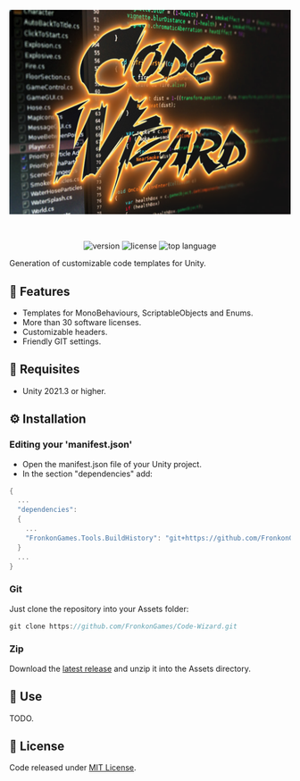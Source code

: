 <p align="center"><img src="Media/banner.png"/></p>

<br>
<p align="center">
  <a style="text-decoration:none">
    <img src="https://img.shields.io/github/package-json/v/FronkonGames/Code-Wizard?style=flat-square" alt="version" />
  </a>  
  <a style="text-decoration:none">
    <img src="https://img.shields.io/github/license/FronkonGames/Code-Wizard?style=flat-square" alt="license" />
  </a>
  <a style="text-decoration:none">
    <img src="https://img.shields.io/github/languages/top/FronkonGames/Code-Wizard?style=flat-square" alt="top language" />
  </a>
</p>

Generation of customizable code templates for Unity.

## 🎇 Features

- Templates for MonoBehaviours, ScriptableObjects and Enums.
- More than 30 software licenses.
- Customizable headers.
- Friendly GIT settings.

## 🔧 Requisites

- Unity 2021.3 or higher.

## ⚙️ Installation

### Editing your 'manifest.json'

- Open the manifest.json file of your Unity project.
- In the section "dependencies" add:

```c#
{
  ...
  "dependencies":
  {
    ...
    "FronkonGames.Tools.BuildHistory": "git+https://github.com/FronkonGames/Code-Wizard.git"
  }
  ...
}
```

### Git

Just clone the repository into your Assets folder:

```c#
git clone https://github.com/FronkonGames/Code-Wizard.git 
```

### Zip

Download the [latest release](https://github.com/FronkonGames/Code-Wizard/releases) and unzip it into the Assets directory.

## 🚀 Use

TODO.

## 📜 License

Code released under [MIT License](https://github.com/FronkonGames/Code-Wizard/blob/main/LICENSE.md).
